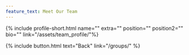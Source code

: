 ```yaml
---
feature_text: Meet Our Team
---
```

{% include profile-short.html name="" extra="" position="" position2=""  bio="" link="/assets/team_profile/"%}



[]()



{% include button.html text="Back" link="/groups/" %}